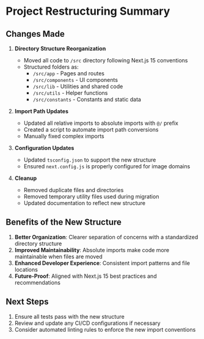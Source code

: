 # Project Restructuring Summary

## Changes Made

1. **Directory Structure Reorganization**
   - Moved all code to `/src` directory following Next.js 15 conventions
   - Structured folders as:
     - `/src/app` - Pages and routes
     - `/src/components` - UI components
     - `/src/lib` - Utilities and shared code
     - `/src/utils` - Helper functions
     - `/src/constants` - Constants and static data

2. **Import Path Updates**
   - Updated all relative imports to absolute imports with `@/` prefix
   - Created a script to automate import path conversions
   - Manually fixed complex imports

3. **Configuration Updates**
   - Updated `tsconfig.json` to support the new structure
   - Ensured `next.config.js` is properly configured for image domains

4. **Cleanup**
   - Removed duplicate files and directories
   - Removed temporary utility files used during migration
   - Updated documentation to reflect new structure

## Benefits of the New Structure

1. **Better Organization**: Clearer separation of concerns with a standardized directory structure
2. **Improved Maintainability**: Absolute imports make code more maintainable when files are moved
3. **Enhanced Developer Experience**: Consistent import patterns and file locations
4. **Future-Proof**: Aligned with Next.js 15 best practices and recommendations

## Next Steps

1. Ensure all tests pass with the new structure
2. Review and update any CI/CD configurations if necessary
3. Consider automated linting rules to enforce the new import conventions 
